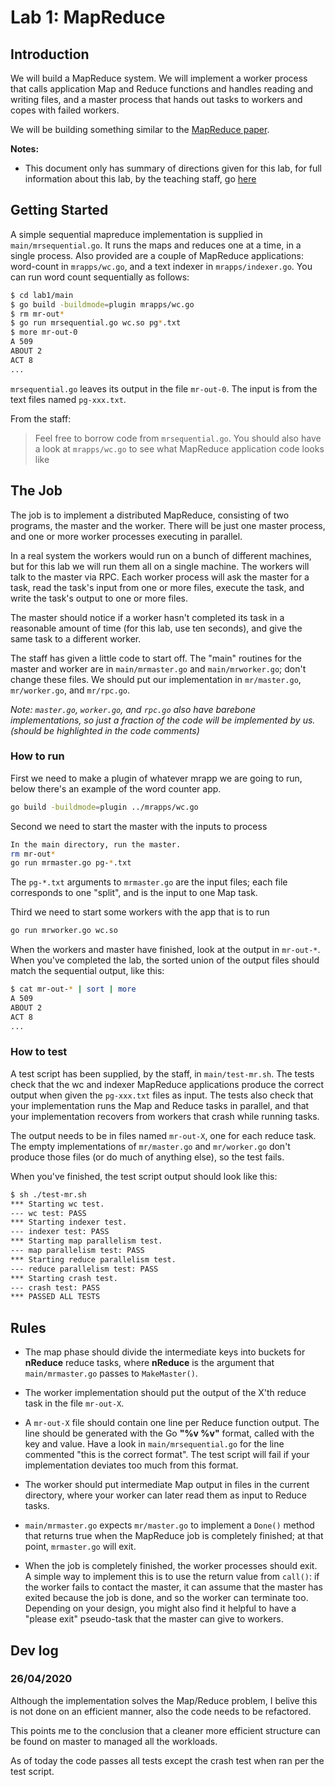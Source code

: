 # Lab 1: MapReduce

## Introduction

We will build a MapReduce system. We will implement a worker process that calls application Map and Reduce functions and handles reading and writing files, and a master process that hands out tasks to workers and copes with failed workers.

We will be building something similar to the [MapReduce paper](http://research.google.com/archive/mapreduce-osdi04.pdf).

**Notes:**

* This document only has summary of directions given for this lab, for full information about this lab, by the teaching staff, go [here](https://pdos.csail.mit.edu/6.824/labs/lab-mr.html)

## Getting Started

A simple sequential mapreduce implementation is supplied in `main/mrsequential.go`. It runs the maps and reduces one at a time, in a single process. Also provided are a couple of MapReduce applications: word-count in `mrapps/wc.go`, and a text indexer in `mrapps/indexer.go`. You can run word count sequentially as follows:

```sh
$ cd lab1/main
$ go build -buildmode=plugin mrapps/wc.go
$ rm mr-out*
$ go run mrsequential.go wc.so pg*.txt
$ more mr-out-0
A 509
ABOUT 2
ACT 8
...
```

`mrsequential.go` leaves its output in the file `mr-out-0`. The input is from the text files named `pg-xxx.txt`.

From the staff:
> Feel free to borrow code from `mrsequential.go`. You should also have a look at `mrapps/wc.go` to see what MapReduce application code looks like

## The Job

The job is to implement a distributed MapReduce, consisting of two programs, the master and the worker. There will be just one master process, and one or more worker processes executing in parallel. 

In a real system the workers would run on a bunch of different machines, but for this lab we will run them all on a single machine. The workers will talk to the master via RPC. Each worker process will ask the master for a task, read the task's input from one or more files, execute the task, and write the task's output to one or more files.

The master should notice if a worker hasn't completed its task in a reasonable amount of time (for this lab, use ten seconds), and give the same task to a different worker.

The staff has given a little code to start off. The "main" routines for the master and worker are in `main/mrmaster.go` and `main/mrworker.go`; don't change these files. We should put our implementation in `mr/master.go`, `mr/worker.go`, and `mr/rpc.go`.

*Note: `master.go`, `worker.go`, and `rpc.go` also have barebone implementations, so just a fraction of the code will be implemented by us. (should be highlighted in the code comments)*

### How to run

First we need to make a plugin of whatever mrapp we are going to run, below there's an example of the word counter app.

```sh
go build -buildmode=plugin ../mrapps/wc.go
```

Second we need to start the master with the inputs to process

```sh
In the main directory, run the master.
rm mr-out*
go run mrmaster.go pg-*.txt
```

The `pg-*.txt` arguments to `mrmaster.go` are the input files; each file corresponds to one "split", and is the input to one Map task.

Third we need to start some workers with the app that is to run

```sh
go run mrworker.go wc.so
```

When the workers and master have finished, look at the output in `mr-out-*`. When you've completed the lab, the sorted union of the output files should match the sequential output, like this:

```sh
$ cat mr-out-* | sort | more
A 509
ABOUT 2
ACT 8
...
```

### How to test

A test script has been supplied, by the staff, in `main/test-mr.sh`. The tests check that the wc and indexer MapReduce applications produce the correct output when given the `pg-xxx.txt` files as input. The tests also check that your implementation runs the Map and Reduce tasks in parallel, and that your implementation recovers from workers that crash while running tasks.

The output needs to be in files named `mr-out-X`, one for each reduce task. The empty implementations of `mr/master.go` and `mr/worker.go` don't produce those files (or do much of anything else), so the test fails.

When you've finished, the test script output should look like this:

```sh
$ sh ./test-mr.sh
*** Starting wc test.
--- wc test: PASS
*** Starting indexer test.
--- indexer test: PASS
*** Starting map parallelism test.
--- map parallelism test: PASS
*** Starting reduce parallelism test.
--- reduce parallelism test: PASS
*** Starting crash test.
--- crash test: PASS
*** PASSED ALL TESTS
```

## Rules

* The map phase should divide the intermediate keys into buckets for **nReduce** reduce tasks, where **nReduce** is the argument that `main/mrmaster.go` passes to `MakeMaster()`.

* The worker implementation should put the output of the X'th reduce task in the file `mr-out-X`.

* A `mr-out-X` file should contain one line per Reduce function output. The line should be generated with the Go **"%v %v"** format, called with the key and value. Have a look in `main/mrsequential.go` for the line commented "this is the correct format". The test script will fail if your implementation deviates too much from this format.

* The worker should put intermediate Map output in files in the current directory, where your worker can later read them as input to Reduce tasks.

* `main/mrmaster.go` expects `mr/master.go` to implement a `Done()` method that returns true when the MapReduce job is completely finished; at that point, `mrmaster.go` will exit.

* When the job is completely finished, the worker processes should exit. A simple way to implement this is to use the return value from `call()`: if the worker fails to contact the master, it can assume that the master has exited because the job is done, and so the worker can terminate too. Depending on your design, you might also find it helpful to have a "please exit" pseudo-task that the master can give to workers.

## Dev log

### 26/04/2020

Although the implementation solves the Map/Reduce problem, I belive this is not done on an efficient manner, also the code needs to be refactored.

This points me to the conclusion that a cleaner more efficient structure can be found on master to managed all the workloads.

As of today the code passes all tests except the crash test when ran per the test script.

